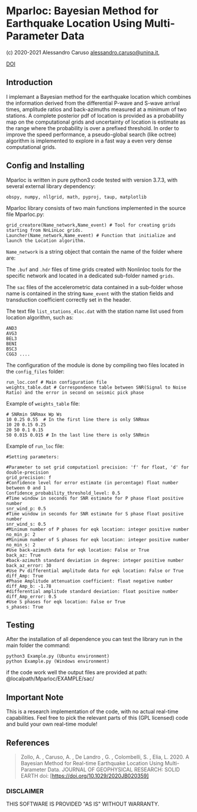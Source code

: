 # Mparloc: Bayesian Method for Earthquake Location Using Multi-Parameter Data
(c) 2020-2021 Alessandro Caruso <alessandro.caruso@unina.it>,

[DOI](https://doi.org/10.1029/2020JB020359)

## Introduction
I implemant a Bayesian method for the earthquake location which combines 
the information derived from the differential P-wave and S-wave arrival times, 
amplitude ratios and back-azimuths measured at a minimum of two stations. 
A complete posterior pdf of location is provided as a probability map on the 
computational grids and uncertainty of location is estimate as the range where 
the probability is over a prefixed threshold. 
In order to improve the speed performance, a pseudo-global search (like octree)
algorithm is implemented to explore in a fast way a even very dense computational grids.


## Config and Installing

Mparloc is written in pure python3 code tested with version 3.7.3, with several external library dependency:

    obspy, numpy, nllgrid, math, pyproj, taup, matplotlib
	
Mparloc library consists of two main functions implemented in the source file Mparloc.py:
 
    grid_creatore(Name_network,Name_event) # Tool for creating grids starting from NnLinLoc grids.
    Launcher(Name_network,Name_event) # Function that initialize and launch the Location algorithm.

`Name_network` is a string object that contain the name of the folder where are:

The `.buf` and `.hdr` files of time grids created with Nonlinloc tools for the 
specific network and located in a dedicated sub-folder named `grids`.

The `sac` files of the accelerometric data contained in a sub-folder whose name is 
contained in the string `Name_event` with the station fields and transduction 
coefficient correctly set in the header.

The text file `list_stations_4loc.dat` with the station name list used from 
location algorithm, such as:

    AND3
    AVG3
    BEL3
    BENI
    BSC3
    CGG3 ....

The configuration of the module is done by compiling two files located in the `config_files` folder:

    run_loc.conf # Main configuration file
    weights_table.dat # Correspondence table between SNR(Signal to Noise Ratio) and the error in second on seismic pick phase
	
Example of `weights_table` file:

    # SNRmin SNRmax Wp Ws
    10 0.25 0.55  # In the first line there is only SNRmax
    10 20 0.15 0.25
    20 50 0.1 0.15
    50 0.015 0.015 # In the last line there is only SNRmin

Example of `run_loc` file:

    #Setting parameters:
	
    #Parameter to set grid computationl precision: 'f' for float, 'd' for double-precision
    grid_precision: f
    #Confidence level for error estimate (in percentage) float number between 0 and 1
    Confidence_probability_threshold_level: 0.5
    #Time window in seconds for SNR estimate for P phase float positive number
    snr_wind_p: 0.5
    #Time window in seconds for SNR estimate for S phase float positive number
    snr_wind_s: 0.5
    #Minimum number of P phases for eqk location: integer positive number
    no_min_p: 2
    #Minimum number of S phases for eqk location: integer positive number
    no_min_s: 2
    #Use back-azimuth data for eqk location: False or True
    back_az: True
    #back-azimuth standard deviation in degree: integer positive number
    back_az_error: 30
    #Use Pv differential amplitude data for eqk location: False or True
    diff_Amp: True
    #Phase Amplitude attenuation coefficient: float negative number
    diff_Amp_b: -1.78
    #differential amplitude standard deviation: float positive number
    diff_Amp_error: 0.5
    #Use S phases for eqk location: False or True
    s_phases: True


## Testing


After the installation of all dependence you can test the library run in the main folder the command:

    python3 Example.py (Ubuntu environment)
	python Example.py (Windows environment)
	
if the code work well the output files are provided 
at path: @localpath/Mparloc/EXAMPLE/sac/

## Important Note

This is a research implementation of the code, with no actual
real-time capabilities.
Feel free to pick the relevant parts of this (GPL licensed) code
and build your own real-time module!


## References

> Zollo, A. , Caruso, A. , De Landro , G. , Colombelli, S. , Elia, L. 2020.
> A Bayesian Method for Real-time Earthquake Location Using Multi-Parameter Data.
> JOURNAL OF GEOPHYSICAL RESEARCH: SOLID EARTH doi: [https://doi.org/10.1029/2020JB020359]



### DISCLAIMER
THIS SOFTWARE IS PROVIDED "AS IS" WITHOUT WARRANTY.